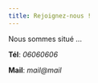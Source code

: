 ```yaml
---
title: Rejoignez-nous !
---
```

N﻿ous sommes situé ...



**T﻿él**: *06060606*

**M﻿ail**: *mail@mail*